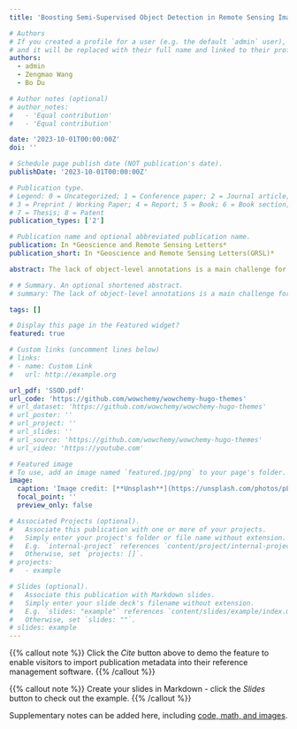 ```yaml
---
title: 'Boosting Semi-Supervised Object Detection in Remote Sensing Images with Active Teaching'

# Authors
# If you created a profile for a user (e.g. the default `admin` user), write the username (folder name) here
# and it will be replaced with their full name and linked to their profile.
authors:
  - admin
  - Zengmao Wang
  - Bo Du

# Author notes (optional)
# author_notes:
#   - 'Equal contribution'
#   - 'Equal contribution'

date: '2023-10-01T00:00:00Z'
doi: ''

# Schedule page publish date (NOT publication's date).
publishDate: '2023-10-01T00:00:00Z'

# Publication type.
# Legend: 0 = Uncategorized; 1 = Conference paper; 2 = Journal article;
# 3 = Preprint / Working Paper; 4 = Report; 5 = Book; 6 = Book section;
# 7 = Thesis; 8 = Patent
publication_types: ['2']

# Publication name and optional abbreviated publication name.
publication: In *Geoscience and Remote Sensing Letters*
publication_short: In *Geoscience and Remote Sensing Letters(GRSL)*

abstract: The lack of object-level annotations is a main challenge for object detection in remote sensing images. Active learning and semi-supervised learning can improve the quality and quantity of annotations by identifying the most informative samples for annotation and exploring the knowledge from the unlabeled samples respectively. In this paper, we propose a novel semi-supervised object detection method with active teaching for remote sensing images named SSOD-AT by combining object-level pseudo labeling and informative active annotation with a teacher-student network. In the proposed method, a RoI Comparison module (RoICM) is designed based on the teacher-student framework to provide high-confident pseudo-labels of RoIs. Meanwhile, we also use the RoICM to identify the top-K uncertain images. Then a diversity criterion is adopted based on the object-level prototypes of different categories with the labeled images and the pseudo-labeled images to remove the redundancy in the top-K uncertain images for human labeling. The extensive experiments on two popular datasets DOTA and DIOR show that the proposed method outperforms the state-of-the-art methods.

# # Summary. An optional shortened abstract.
# summary: The lack of object-level annotations is a main challenge for object detection in remote sensing images. In this paper, we propose a novel semi-supervised object detection method with active teaching for remote sensing images named SSOD-AT by combining object-level pseudo labeling and informative active annotation with a teacher-student network.

tags: []

# Display this page in the Featured widget?
featured: true

# Custom links (uncomment lines below)
# links:
# - name: Custom Link
#   url: http://example.org

url_pdf: 'SSOD.pdf'
url_code: 'https://github.com/wowchemy/wowchemy-hugo-themes'
# url_dataset: 'https://github.com/wowchemy/wowchemy-hugo-themes'
# url_poster: ''
# url_project: ''
# url_slides: ''
# url_source: 'https://github.com/wowchemy/wowchemy-hugo-themes'
# url_video: 'https://youtube.com'

# Featured image
# To use, add an image named `featured.jpg/png` to your page's folder.
image:
  caption: 'Image credit: [**Unsplash**](https://unsplash.com/photos/pLCdAaMFLTE)'
  focal_point: ''
  preview_only: false

# Associated Projects (optional).
#   Associate this publication with one or more of your projects.
#   Simply enter your project's folder or file name without extension.
#   E.g. `internal-project` references `content/project/internal-project/index.md`.
#   Otherwise, set `projects: []`.
# projects:
#   - example

# Slides (optional).
#   Associate this publication with Markdown slides.
#   Simply enter your slide deck's filename without extension.
#   E.g. `slides: "example"` references `content/slides/example/index.md`.
#   Otherwise, set `slides: ""`.
# slides: example
---
```


{{% callout note %}}
Click the _Cite_ button above to demo the feature to enable visitors to import publication metadata into their reference management software.
{{% /callout %}}

{{% callout note %}}
Create your slides in Markdown - click the _Slides_ button to check out the example.
{{% /callout %}}

Supplementary notes can be added here, including [code, math, and images](https://wowchemy.com/docs/writing-markdown-latex/).
